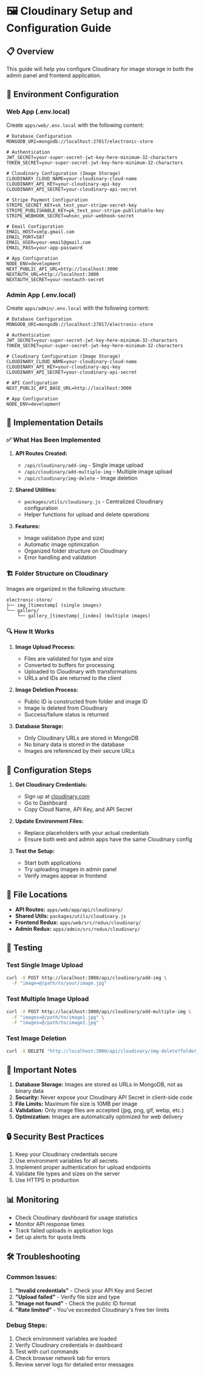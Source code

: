 # 🖼️ Cloudinary Setup and Configuration Guide

## 📋 Overview
This guide will help you configure Cloudinary for image storage in both the admin panel and frontend application.

## 🔧 Environment Configuration

### Web App (.env.local)
Create `apps/web/.env.local` with the following content:

```env
# Database Configuration
MONGODB_URI=mongodb://localhost:27017/electronic-store

# Authentication
JWT_SECRET=your-super-secret-jwt-key-here-minimum-32-characters
TOKEN_SECRET=your-super-secret-jwt-key-here-minimum-32-characters

# Cloudinary Configuration (Image Storage)
CLOUDINARY_CLOUD_NAME=your-cloudinary-cloud-name
CLOUDINARY_API_KEY=your-cloudinary-api-key
CLOUDINARY_API_SECRET=your-cloudinary-api-secret

# Stripe Payment Configuration
STRIPE_SECRET_KEY=sk_test_your-stripe-secret-key
STRIPE_PUBLISHABLE_KEY=pk_test_your-stripe-publishable-key
STRIPE_WEBHOOK_SECRET=whsec_your-webhook-secret

# Email Configuration
EMAIL_HOST=smtp.gmail.com
EMAIL_PORT=587
EMAIL_USER=your-email@gmail.com
EMAIL_PASS=your-app-password

# App Configuration
NODE_ENV=development
NEXT_PUBLIC_API_URL=http://localhost:3000
NEXTAUTH_URL=http://localhost:3000
NEXTAUTH_SECRET=your-nextauth-secret
```

### Admin App (.env.local)
Create `apps/admin/.env.local` with the following content:

```env
# Database Configuration
MONGODB_URI=mongodb://localhost:27017/electronic-store

# Authentication
JWT_SECRET=your-super-secret-jwt-key-here-minimum-32-characters
TOKEN_SECRET=your-super-secret-jwt-key-here-minimum-32-characters

# Cloudinary Configuration (Image Storage)
CLOUDINARY_CLOUD_NAME=your-cloudinary-cloud-name
CLOUDINARY_API_KEY=your-cloudinary-api-key
CLOUDINARY_API_SECRET=your-cloudinary-api-secret

# API Configuration
NEXT_PUBLIC_API_BASE_URL=http://localhost:3000

# App Configuration
NODE_ENV=development
```

## 🚀 Implementation Details

### ✅ What Has Been Implemented

1. **API Routes Created:**
   - `/api/cloudinary/add-img` - Single image upload
   - `/api/cloudinary/add-multiple-img` - Multiple image upload
   - `/api/cloudinary/img-delete` - Image deletion

2. **Shared Utilities:**
   - `packages/utils/cloudinary.js` - Centralized Cloudinary configuration
   - Helper functions for upload and delete operations

3. **Features:**
   - Image validation (type and size)
   - Automatic image optimization
   - Organized folder structure on Cloudinary
   - Error handling and validation

### 🏗️ Folder Structure on Cloudinary

Images are organized in the following structure:
```
electronic-store/
├── img_[timestamp] (single images)
└── gallery/
    └── gallery_[timestamp]_[index] (multiple images)
```

### 🔍 How It Works

1. **Image Upload Process:**
   - Files are validated for type and size
   - Converted to buffers for processing
   - Uploaded to Cloudinary with transformations
   - URLs and IDs are returned to the client

2. **Image Deletion Process:**
   - Public ID is constructed from folder and image ID
   - Image is deleted from Cloudinary
   - Success/failure status is returned

3. **Database Storage:**
   - Only Cloudinary URLs are stored in MongoDB
   - No binary data is stored in the database
   - Images are referenced by their secure URLs

## 🔧 Configuration Steps

1. **Get Cloudinary Credentials:**
   - Sign up at [cloudinary.com](https://cloudinary.com)
   - Go to Dashboard
   - Copy Cloud Name, API Key, and API Secret

2. **Update Environment Files:**
   - Replace placeholders with your actual credentials
   - Ensure both web and admin apps have the same Cloudinary config

3. **Test the Setup:**
   - Start both applications
   - Try uploading images in admin panel
   - Verify images appear in frontend

## 📁 File Locations

- **API Routes:** `apps/web/app/api/cloudinary/`
- **Shared Utils:** `packages/utils/cloudinary.js`
- **Frontend Redux:** `apps/web/src/redux/cloudinary/`
- **Admin Redux:** `apps/admin/src/redux/cloudinary/`

## 🧪 Testing

### Test Single Image Upload
```bash
curl -X POST http://localhost:3000/api/cloudinary/add-img \
  -F "image=@/path/to/your/image.jpg"
```

### Test Multiple Image Upload
```bash
curl -X POST http://localhost:3000/api/cloudinary/add-multiple-img \
  -F "images=@/path/to/image1.jpg" \
  -F "images=@/path/to/image2.jpg"
```

### Test Image Deletion
```bash
curl -X DELETE "http://localhost:3000/api/cloudinary/img-delete?folder_name=electronic-store&id=img_1234567890"
```

## 🚨 Important Notes

1. **Database Storage:** Images are stored as URLs in MongoDB, not as binary data
2. **Security:** Never expose your Cloudinary API Secret in client-side code
3. **File Limits:** Maximum file size is 10MB per image
4. **Validation:** Only image files are accepted (jpg, png, gif, webp, etc.)
5. **Optimization:** Images are automatically optimized for web delivery

## 🔒 Security Best Practices

1. Keep your Cloudinary credentials secure
2. Use environment variables for all secrets
3. Implement proper authentication for upload endpoints
4. Validate file types and sizes on the server
5. Use HTTPS in production

## 📊 Monitoring

- Check Cloudinary dashboard for usage statistics
- Monitor API response times
- Track failed uploads in application logs
- Set up alerts for quota limits

## 🛠️ Troubleshooting

### Common Issues:

1. **"Invalid credentials"** - Check your API Key and Secret
2. **"Upload failed"** - Verify file size and type
3. **"Image not found"** - Check the public ID format
4. **"Rate limited"** - You've exceeded Cloudinary's free tier limits

### Debug Steps:

1. Check environment variables are loaded
2. Verify Cloudinary credentials in dashboard
3. Test with curl commands
4. Check browser network tab for errors
5. Review server logs for detailed error messages 